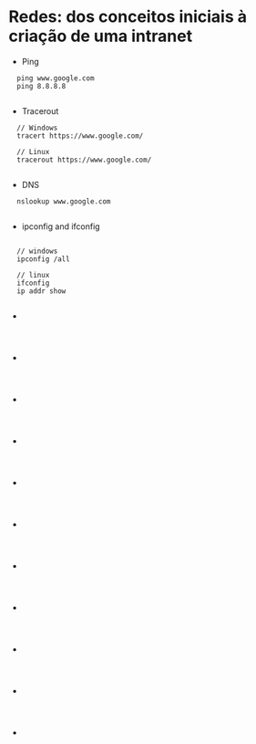 # Redes: dos conceitos iniciais à criação de uma intranet


- Ping

```
  ping www.google.com
  ping 8.8.8.8
  
```

- Tracerout

```
  // Windows
  tracert https://www.google.com/

  // Linux 
  tracerout https://www.google.com/
  
```

- DNS

```
  nslookup www.google.com
  
```

- ipconfig and ifconfig 

```

  // windows
  ipconfig /all

  // linux
  ifconfig
  ip addr show
  
```

- 

```
  
  
```

- 

```
  
  
```

- 

```
  
  
```

- 

```
  
  
```

- 

```
  
  
```

- 

```
  
  
```

- 

```
  
  
```

- 

```
  
  
```

- 

```
  
  
```

- 

```
  
  
```

- 

```
  
  
```
